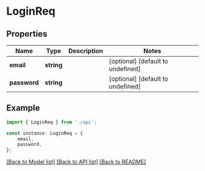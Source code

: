 # LoginReq


## Properties

Name | Type | Description | Notes
------------ | ------------- | ------------- | -------------
**email** | **string** |  | [optional] [default to undefined]
**password** | **string** |  | [optional] [default to undefined]

## Example

```typescript
import { LoginReq } from './api';

const instance: LoginReq = {
    email,
    password,
};
```

[[Back to Model list]](../README.md#documentation-for-models) [[Back to API list]](../README.md#documentation-for-api-endpoints) [[Back to README]](../README.md)
